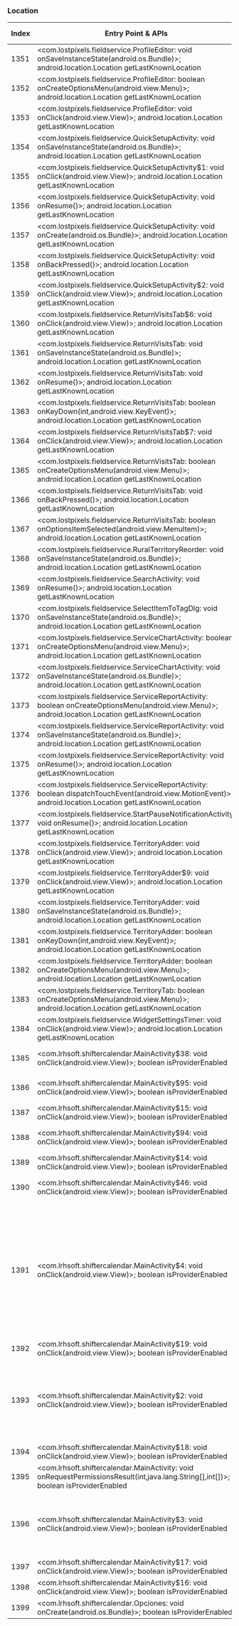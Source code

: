 ### Location
| Index | Entry Point & APIs | Screen shot | Resource id | Label |
| ------------- | ------------- | ------------- |-------------|-------------|
| 1351 | <com.lostpixels.fieldservice.ProfileEditor: void onSaveInstanceState(android.os.Bundle)>; android.location.Location getLastKnownLocation | ![](D:\COSMOS\output\py\Play_win8\Productivity\com.lostpixels.fieldservice\com.lostpixels.fieldservice.ProfileEditor.png) |  | |
| 1352 | <com.lostpixels.fieldservice.ProfileEditor: boolean onCreateOptionsMenu(android.view.Menu)>; android.location.Location getLastKnownLocation | ![](D:\COSMOS\output\py\Play_win8\Productivity\com.lostpixels.fieldservice\com.lostpixels.fieldservice.ProfileEditor.png) |  | |
| 1353 | <com.lostpixels.fieldservice.ProfileEditor: void onClick(android.view.View)>; android.location.Location getLastKnownLocation | ![](D:\COSMOS\output\py\Play_win8\Productivity\com.lostpixels.fieldservice\com.lostpixels.fieldservice.ProfileEditor.png) |  | |
| 1354 | <com.lostpixels.fieldservice.QuickSetupActivity: void onSaveInstanceState(android.os.Bundle)>; android.location.Location getLastKnownLocation | ![](D:\COSMOS\output\py\Play_win8\Productivity\com.lostpixels.fieldservice\com.lostpixels.fieldservice.QuickSetupActivity.png) |  | |
| 1355 | <com.lostpixels.fieldservice.QuickSetupActivity$1: void onClick(android.view.View)>; android.location.Location getLastKnownLocation | ![](D:\COSMOS\output\py\Play_win8\Productivity\com.lostpixels.fieldservice\com.lostpixels.fieldservice.QuickSetupActivity.png) |  | |
| 1356 | <com.lostpixels.fieldservice.QuickSetupActivity: void onResume()>; android.location.Location getLastKnownLocation | ![](D:\COSMOS\output\py\Play_win8\Productivity\com.lostpixels.fieldservice\com.lostpixels.fieldservice.QuickSetupActivity.png) |  | |
| 1357 | <com.lostpixels.fieldservice.QuickSetupActivity: void onCreate(android.os.Bundle)>; android.location.Location getLastKnownLocation | ![](D:\COSMOS\output\py\Play_win8\Productivity\com.lostpixels.fieldservice\com.lostpixels.fieldservice.QuickSetupActivity.png) |  | |
| 1358 | <com.lostpixels.fieldservice.QuickSetupActivity: void onBackPressed()>; android.location.Location getLastKnownLocation | ![](D:\COSMOS\output\py\Play_win8\Productivity\com.lostpixels.fieldservice\com.lostpixels.fieldservice.QuickSetupActivity.png) |  | |
| 1359 | <com.lostpixels.fieldservice.QuickSetupActivity$2: void onClick(android.view.View)>; android.location.Location getLastKnownLocation | ![](D:\COSMOS\output\py\Play_win8\Productivity\com.lostpixels.fieldservice\com.lostpixels.fieldservice.QuickSetupActivity.png) |  | |
| 1360 | <com.lostpixels.fieldservice.ReturnVisitsTab$6: void onClick(android.view.View)>; android.location.Location getLastKnownLocation | ![](D:\COSMOS\output\py\Play_win8\Productivity\com.lostpixels.fieldservice\com.lostpixels.fieldservice.ReturnVisitsTab.png) |  | |
| 1361 | <com.lostpixels.fieldservice.ReturnVisitsTab: void onSaveInstanceState(android.os.Bundle)>; android.location.Location getLastKnownLocation | ![](D:\COSMOS\output\py\Play_win8\Productivity\com.lostpixels.fieldservice\com.lostpixels.fieldservice.ReturnVisitsTab.png) |  | |
| 1362 | <com.lostpixels.fieldservice.ReturnVisitsTab: void onResume()>; android.location.Location getLastKnownLocation | ![](D:\COSMOS\output\py\Play_win8\Productivity\com.lostpixels.fieldservice\com.lostpixels.fieldservice.ReturnVisitsTab.png) |  | |
| 1363 | <com.lostpixels.fieldservice.ReturnVisitsTab: boolean onKeyDown(int,android.view.KeyEvent)>; android.location.Location getLastKnownLocation | ![](D:\COSMOS\output\py\Play_win8\Productivity\com.lostpixels.fieldservice\com.lostpixels.fieldservice.ReturnVisitsTab.png) |  | |
| 1364 | <com.lostpixels.fieldservice.ReturnVisitsTab$7: void onClick(android.view.View)>; android.location.Location getLastKnownLocation | ![](D:\COSMOS\output\py\Play_win8\Productivity\com.lostpixels.fieldservice\com.lostpixels.fieldservice.ReturnVisitsTab.png) |  | |
| 1365 | <com.lostpixels.fieldservice.ReturnVisitsTab: boolean onCreateOptionsMenu(android.view.Menu)>; android.location.Location getLastKnownLocation | ![](D:\COSMOS\output\py\Play_win8\Productivity\com.lostpixels.fieldservice\com.lostpixels.fieldservice.ReturnVisitsTab.png) |  | |
| 1366 | <com.lostpixels.fieldservice.ReturnVisitsTab: void onBackPressed()>; android.location.Location getLastKnownLocation | ![](D:\COSMOS\output\py\Play_win8\Productivity\com.lostpixels.fieldservice\com.lostpixels.fieldservice.ReturnVisitsTab.png) |  | |
| 1367 | <com.lostpixels.fieldservice.ReturnVisitsTab: boolean onOptionsItemSelected(android.view.MenuItem)>; android.location.Location getLastKnownLocation | ![](D:\COSMOS\output\py\Play_win8\Productivity\com.lostpixels.fieldservice\com.lostpixels.fieldservice.ReturnVisitsTab.png) |  | |
| 1368 | <com.lostpixels.fieldservice.RuralTerritoryReorder: void onSaveInstanceState(android.os.Bundle)>; android.location.Location getLastKnownLocation | ![](D:\COSMOS\output\py\Play_win8\Productivity\com.lostpixels.fieldservice\com.lostpixels.fieldservice.RuralTerritoryReorder.png) |  | |
| 1369 | <com.lostpixels.fieldservice.SearchActivity: void onResume()>; android.location.Location getLastKnownLocation | ![](D:\COSMOS\output\py\Play_win8\Productivity\com.lostpixels.fieldservice\com.lostpixels.fieldservice.SearchActivity.png) |  | |
| 1370 | <com.lostpixels.fieldservice.SelectItemToTagDlg: void onSaveInstanceState(android.os.Bundle)>; android.location.Location getLastKnownLocation | ![](D:\COSMOS\output\py\Play_win8\Productivity\com.lostpixels.fieldservice\com.lostpixels.fieldservice.SelectItemToTagDlg.png) |  | |
| 1371 | <com.lostpixels.fieldservice.ServiceChartActivity: boolean onCreateOptionsMenu(android.view.Menu)>; android.location.Location getLastKnownLocation | ![](D:\COSMOS\output\py\Play_win8\Productivity\com.lostpixels.fieldservice\com.lostpixels.fieldservice.ServiceChartActivity.png) |  | |
| 1372 | <com.lostpixels.fieldservice.ServiceChartActivity: void onSaveInstanceState(android.os.Bundle)>; android.location.Location getLastKnownLocation | ![](D:\COSMOS\output\py\Play_win8\Productivity\com.lostpixels.fieldservice\com.lostpixels.fieldservice.ServiceChartActivity.png) |  | |
| 1373 | <com.lostpixels.fieldservice.ServiceReportActivity: boolean onCreateOptionsMenu(android.view.Menu)>; android.location.Location getLastKnownLocation | ![](D:\COSMOS\output\py\Play_win8\Productivity\com.lostpixels.fieldservice\com.lostpixels.fieldservice.ServiceReportActivity.png) |  | |
| 1374 | <com.lostpixels.fieldservice.ServiceReportActivity: void onSaveInstanceState(android.os.Bundle)>; android.location.Location getLastKnownLocation | ![](D:\COSMOS\output\py\Play_win8\Productivity\com.lostpixels.fieldservice\com.lostpixels.fieldservice.ServiceReportActivity.png) |  | |
| 1375 | <com.lostpixels.fieldservice.ServiceReportActivity: void onResume()>; android.location.Location getLastKnownLocation | ![](D:\COSMOS\output\py\Play_win8\Productivity\com.lostpixels.fieldservice\com.lostpixels.fieldservice.ServiceReportActivity.png) |  | |
| 1376 | <com.lostpixels.fieldservice.ServiceReportActivity: boolean dispatchTouchEvent(android.view.MotionEvent)>; android.location.Location getLastKnownLocation | ![](D:\COSMOS\output\py\Play_win8\Productivity\com.lostpixels.fieldservice\com.lostpixels.fieldservice.ServiceReportActivity.png) |  | |
| 1377 | <com.lostpixels.fieldservice.StartPauseNotificationActivity: void onResume()>; android.location.Location getLastKnownLocation | ![](D:\COSMOS\output\py\Play_win8\Productivity\com.lostpixels.fieldservice\com.lostpixels.fieldservice.StartPauseNotificationActivity.png) |  | |
| 1378 | <com.lostpixels.fieldservice.TerritoryAdder: void onClick(android.view.View)>; android.location.Location getLastKnownLocation | ![](D:\COSMOS\output\py\Play_win8\Productivity\com.lostpixels.fieldservice\com.lostpixels.fieldservice.TerritoryAdder.png) |  | |
| 1379 | <com.lostpixels.fieldservice.TerritoryAdder$9: void onClick(android.view.View)>; android.location.Location getLastKnownLocation | ![](D:\COSMOS\output\py\Play_win8\Productivity\com.lostpixels.fieldservice\com.lostpixels.fieldservice.TerritoryAdder.png) | {'2131361930': <sensitive_component.SensitiveComponent.SensitiveView object at 0x0000026CFFE7B048>} | |
| 1380 | <com.lostpixels.fieldservice.TerritoryAdder: void onSaveInstanceState(android.os.Bundle)>; android.location.Location getLastKnownLocation | ![](D:\COSMOS\output\py\Play_win8\Productivity\com.lostpixels.fieldservice\com.lostpixels.fieldservice.TerritoryAdder.png) |  | |
| 1381 | <com.lostpixels.fieldservice.TerritoryAdder: boolean onKeyDown(int,android.view.KeyEvent)>; android.location.Location getLastKnownLocation | ![](D:\COSMOS\output\py\Play_win8\Productivity\com.lostpixels.fieldservice\com.lostpixels.fieldservice.TerritoryAdder.png) |  | |
| 1382 | <com.lostpixels.fieldservice.TerritoryAdder: boolean onCreateOptionsMenu(android.view.Menu)>; android.location.Location getLastKnownLocation | ![](D:\COSMOS\output\py\Play_win8\Productivity\com.lostpixels.fieldservice\com.lostpixels.fieldservice.TerritoryAdder.png) |  | |
| 1383 | <com.lostpixels.fieldservice.TerritoryTab: boolean onCreateOptionsMenu(android.view.Menu)>; android.location.Location getLastKnownLocation | ![](D:\COSMOS\output\py\Play_win8\Productivity\com.lostpixels.fieldservice\com.lostpixels.fieldservice.TerritoryTab.png) |  | |
| 1384 | <com.lostpixels.fieldservice.WidgetSettingsTimer: void onClick(android.view.View)>; android.location.Location getLastKnownLocation | ![](D:\COSMOS\output\py\Play_win8\Productivity\com.lostpixels.fieldservice\com.lostpixels.fieldservice.WidgetSettingsTimer.png) |  | |
| 1385 | <com.lrhsoft.shiftercalendar.MainActivity$38: void onClick(android.view.View)>; boolean isProviderEnabled | ![](D:\COSMOS\output\py\Play_win8\Productivity\com.lrhsoft.shiftercalendar\com.lrhsoft.shiftercalendar.MainActivity.png) | {'2131624296': <sensitive_component.SensitiveComponent.SensitiveView object at 0x0000026CFFC49B00>} | |
| 1386 | <com.lrhsoft.shiftercalendar.MainActivity$95: void onClick(android.view.View)>; boolean isProviderEnabled | ![](D:\COSMOS\output\py\Play_win8\Productivity\com.lrhsoft.shiftercalendar\com.lrhsoft.shiftercalendar.MainActivity.png) | {'2131624429': <sensitive_component.SensitiveComponent.SensitiveView object at 0x0000026CFFC49E80>} | |
| 1387 | <com.lrhsoft.shiftercalendar.MainActivity$15: void onClick(android.view.View)>; boolean isProviderEnabled | ![](D:\COSMOS\output\py\Play_win8\Productivity\com.lrhsoft.shiftercalendar\com.lrhsoft.shiftercalendar.MainActivity.png) |  | |
| 1388 | <com.lrhsoft.shiftercalendar.MainActivity$94: void onClick(android.view.View)>; boolean isProviderEnabled | ![](D:\COSMOS\output\py\Play_win8\Productivity\com.lrhsoft.shiftercalendar\com.lrhsoft.shiftercalendar.MainActivity.png) | {'2131624422': <sensitive_component.SensitiveComponent.SensitiveView object at 0x0000026CFFC49F60>} | |
| 1389 | <com.lrhsoft.shiftercalendar.MainActivity$14: void onClick(android.view.View)>; boolean isProviderEnabled | ![](D:\COSMOS\output\py\Play_win8\Productivity\com.lrhsoft.shiftercalendar\com.lrhsoft.shiftercalendar.MainActivity.png) |  | |
| 1390 | <com.lrhsoft.shiftercalendar.MainActivity$46: void onClick(android.view.View)>; boolean isProviderEnabled | ![](D:\COSMOS\output\py\Play_win8\Productivity\com.lrhsoft.shiftercalendar\com.lrhsoft.shiftercalendar.MainActivity.png) | {'2131624303': <sensitive_component.SensitiveComponent.SensitiveView object at 0x0000026CFFC49A20>} | |
| 1391 | <com.lrhsoft.shiftercalendar.MainActivity$4: void onClick(android.view.View)>; boolean isProviderEnabled | ![](D:\COSMOS\output\py\Play_win8\Productivity\com.lrhsoft.shiftercalendar\com.lrhsoft.shiftercalendar.MainActivity.png) | {'2131624302': <sensitive_component.SensitiveComponent.SensitiveView object at 0x0000026CFFC49470>, '2131624303': <sensitive_component.SensitiveComponent.SensitiveView object at 0x0000026CFFC49DA0>, '2131624301': <sensitive_component.SensitiveComponent.SensitiveView object at 0x0000026CFFC49860>, '2131624294': <sensitive_component.SensitiveComponent.SensitiveView object at 0x0000026CFFC49CC0>, '2131624295': <sensitive_component.SensitiveComponent.SensitiveView object at 0x0000026CFFC495F8>, '2131624292': <sensitive_component.SensitiveComponent.SensitiveView object at 0x0000026CFFC49278>, '2131624293': <sensitive_component.SensitiveComponent.SensitiveView object at 0x0000026CFFC49828>} | |
| 1392 | <com.lrhsoft.shiftercalendar.MainActivity$19: void onClick(android.view.View)>; boolean isProviderEnabled | ![](D:\COSMOS\output\py\Play_win8\Productivity\com.lrhsoft.shiftercalendar\com.lrhsoft.shiftercalendar.MainActivity.png) |  | |
| 1393 | <com.lrhsoft.shiftercalendar.MainActivity$2: void onClick(android.view.View)>; boolean isProviderEnabled | ![](D:\COSMOS\output\py\Play_win8\Productivity\com.lrhsoft.shiftercalendar\com.lrhsoft.shiftercalendar.MainActivity.png) | {'2131624282': <sensitive_component.SensitiveComponent.SensitiveView object at 0x0000026CFFBA8400>, '2131624281': <sensitive_component.SensitiveComponent.SensitiveView object at 0x0000026CFFBA8668>, '2131624617': <sensitive_component.SensitiveComponent.SensitiveView object at 0x0000026CFFBA8320>, '2131624083': <sensitive_component.SensitiveComponent.SensitiveView object at 0x0000026CFFBA8630>} | |
| 1394 | <com.lrhsoft.shiftercalendar.MainActivity$18: void onClick(android.view.View)>; boolean isProviderEnabled | ![](D:\COSMOS\output\py\Play_win8\Productivity\com.lrhsoft.shiftercalendar\com.lrhsoft.shiftercalendar.MainActivity.png) |  | |
| 1395 | <com.lrhsoft.shiftercalendar.MainActivity: void onRequestPermissionsResult(int,java.lang.String[],int[])>; boolean isProviderEnabled | ![](D:\COSMOS\output\py\Play_win8\Productivity\com.lrhsoft.shiftercalendar\com.lrhsoft.shiftercalendar.MainActivity.png) |  | |
| 1396 | <com.lrhsoft.shiftercalendar.MainActivity$3: void onClick(android.view.View)>; boolean isProviderEnabled | ![](D:\COSMOS\output\py\Play_win8\Productivity\com.lrhsoft.shiftercalendar\com.lrhsoft.shiftercalendar.MainActivity.png) | {'2131624618': <sensitive_component.SensitiveComponent.SensitiveView object at 0x0000026CFFBA8208>, '2131624296': <sensitive_component.SensitiveComponent.SensitiveView object at 0x0000026CFFBA8EB8>, '2131624084': <sensitive_component.SensitiveComponent.SensitiveView object at 0x0000026CFFBA8E80>} | |
| 1397 | <com.lrhsoft.shiftercalendar.MainActivity$17: void onClick(android.view.View)>; boolean isProviderEnabled | ![](D:\COSMOS\output\py\Play_win8\Productivity\com.lrhsoft.shiftercalendar\com.lrhsoft.shiftercalendar.MainActivity.png) |  | |
| 1398 | <com.lrhsoft.shiftercalendar.MainActivity$16: void onClick(android.view.View)>; boolean isProviderEnabled | ![](D:\COSMOS\output\py\Play_win8\Productivity\com.lrhsoft.shiftercalendar\com.lrhsoft.shiftercalendar.MainActivity.png) |  | |
| 1399 | <com.lrhsoft.shiftercalendar.Opciones: void onCreate(android.os.Bundle)>; boolean isProviderEnabled | ![](D:\COSMOS\output\py\Play_win8\Productivity\com.lrhsoft.shiftercalendar\com.lrhsoft.shiftercalendar.Opciones.png) |  | |
